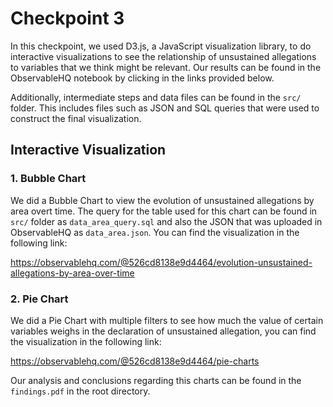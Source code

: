 # Checkpoint 3

In this checkpoint, we used D3.js, a JavaScript visualization library, to do interactive visualizations to see the relationship of unsustained allegations to variables that we think might be relevant. Our results can be found in the ObservableHQ notebook by clicking in the links provided below.

Additionally, intermediate steps and data files can be found in the `src/` folder. This includes files such as JSON and SQL queries that were used to construct the final visualization.

## Interactive Visualization

### 1. Bubble Chart

We did a Bubble Chart to view the evolution of unsustained allegations by area overt time. The query for the table used for this chart can be found in ```src/``` folder as ```data_area_query.sql``` and also the JSON that was uploaded in ObservableHQ as ```data_area.json```. You can find the visualization in the following link:

https://observablehq.com/@526cd8138e9d4464/evolution-unsustained-allegations-by-area-over-time

### 2. Pie Chart

We did a Pie Chart with multiple filters to see how much the value of certain variables weighs in the declaration of unsustained allegation, you can find the visualization in the following link:

https://observablehq.com/@526cd8138e9d4464/pie-charts

Our analysis and conclusions regarding this charts can be found in the ```findings.pdf``` in the root directory.

